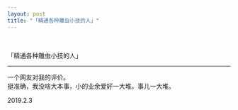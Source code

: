 ```yaml
---
layout: post
title: "「精通各种雕虫小技的人」"
---
```


  
&nbsp;
&nbsp;


「精通各种雕虫小技的人」

---

一个网友对我的评价。
<br>挺准确，我没啥大本事，小的业余爱好一大堆。事儿一大堆。

2019.2.3